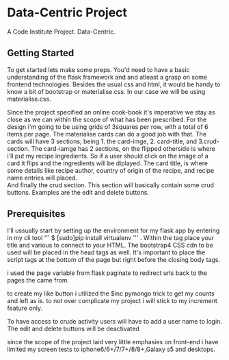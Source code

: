 # Data-Centric Project

A Code Institute Project. Data-Centric.

## Getting Started
To get started lets make some preps. You'd need to have a basic understanding of the flask framework and and atleast a grasp on some frontend technologies. Besides the usual css and html, it would be handy to know a bit of bootstrap or materialise.css. In our case we will be using materialise.css. 

 Since the project specified an online cook-book it's imperative we stay as close as we can within the scope of what has been prescribed. For the design i'm going to be using grids of 3squares per row, with a total of 6 items per page. The materialise cards can do a good job with that. The cards will have 3 sections; being 1. the card-imge, 2. card-title, and 3.crud-section.
 The card-iamge has 2 sections, on the flipped otherside is where i'll put my recipe ingredients. So if a user should click on the image of a card it flips and the ingredients will be diplayed. The card title,  is where some details like recipe author, country of origin of the recipe, and recipe name entries will placed.  
 And finally the crud section. This section will basically contain some crud buttons. Examples are the edit and delete buttons.
 
 
 
## Prerequisites

I'll ussually start by setting up the environment for my flask app by entering in my cli tool ''' $ [sudo]pip install virtualenv ''' .
Within the <head> tag place your title and various <links> to connect to your HTML. The bootstrap4 CSS cdn to be used will be placed in the head tags as well. It's important to place the script tags at the bottom of the page but right before the closing body tags.
 


i used the page variable from flask paginate to redirect urls back to the pages the came from. 

to create my like button i utilized the $inc pymongo trick to get my counts and left as is.
to not over complicate my project i will stick to my increment feature only. 

To have access to crude activity users will have to add a user name to login. The edit and delete buttons will be deactivated 



since the scope of the project laid very little emphasies on front-end i have 
limited my screen tests to iphone6/6+/7/7+/8/8+,Galaxy s5 and desktops.
